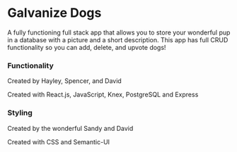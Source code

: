 # Galvanize Dogs

A fully functioning full stack app that allows you to store your wonderful pup in a database with a picture and a short 
description. This app has full CRUD functionality so you can add, delete, and upvote dogs! 
 
### Functionality
Created by Hayley, Spencer, and David

Created with React.js, JavaScript, Knex, PostgreSQL and Express
### Styling 
Created by the wonderful Sandy and David

Created with CSS and Semantic-UI

